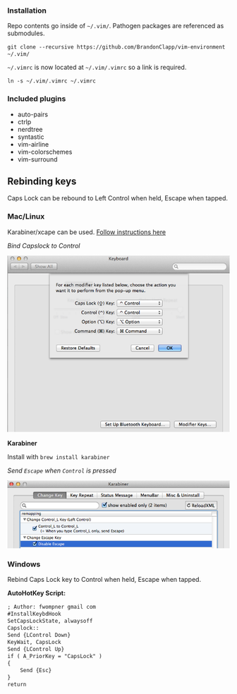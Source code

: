 ### Installation

Repo contents go inside of `~/.vim/`. Pathogen packages are referenced as submodules.

```
git clone --recursive https://github.com/BrandonClapp/vim-environment ~/.vim/
```

`~/.vimrc` is now located at `~/.vim/.vimrc` so a link is required.


```
ln -s ~/.vim/.vimrc ~/.vimrc
```

### Included plugins
- auto-pairs
- ctrlp
- nerdtree
- syntastic
- vim-airline
- vim-colorschemes
- vim-surround

## Rebinding keys

Caps Lock can be rebound to Left Control when held, Escape when tapped.

### Mac/Linux

Karabiner/xcape can be used. [Follow instructions here](http://www.economyofeffort.com/2014/08/11/beyond-ctrl-remap-make-that-caps-lock-key-useful/)

*Bind Capslock to Control*

![Bind capslock to control](./.readme/osx-map-capslock-to-control.png)

**Karabiner**

Install with `brew install karabiner`

*Send `Escape` when `Control` is pressed*

![Bind control to escape](./.readme/osx-karabiner-map-control-to-escape.png)

### Windows

Rebind Caps Lock key to Control when held, Escape when tapped.

**AutoHotKey Script:**

```
; Author: fwompner gmail com
#InstallKeybdHook
SetCapsLockState, alwaysoff
Capslock::
Send {LControl Down}
KeyWait, CapsLock
Send {LControl Up}
if ( A_PriorKey = "CapsLock" )
{
    Send {Esc}
}
return
```
